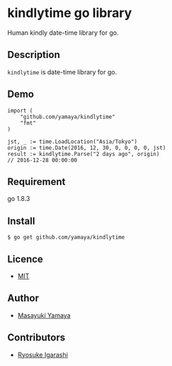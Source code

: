 kindlytime go library
====

Human kindly date-time library for go.

## Description

`kindlytime` is date-time library for go.

## Demo

```
import (
    "github.com/yamaya/kindlytime"
    "fmt"
)

jst, _ := time.LoadLocation("Asia/Tokyo")
origin := time.Date(2016, 12, 30, 0, 0, 0, 0, jst)
result := kindlytime.Parse("2 days ago", origin)
// 2016-12-28 00:00:00
```

## Requirement

go 1.8.3

## Install

```
$ go get github.com/yamaya/kindlytime
```

## Licence

* [MIT](https://github.com/tcnksm/tool/blob/master/LICENCE)

## Author

* [Masayuki Yamaya](https://github.com/yamaya)

## Contributors

* [Ryosuke Igarashi](https://github.com/cm-igarashi-ryosuke)
